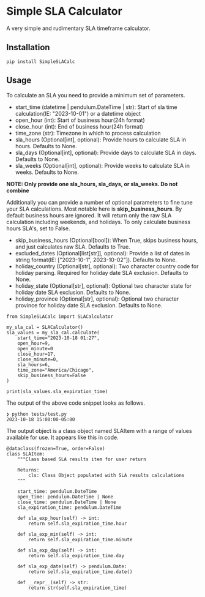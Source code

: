 # Simple SLA Calculator
A very simple and rudimentary SLA timeframe calculator. 

## Installation
```
pip install SimpleSLACalc
```
## Usage
To calculate an SLA you need to provide a minimum set of parameters. 
- start_time (datetime | pendulum.DateTime | str): Start of sla time calculation(IE: "2023-10-01") or a datetime object
- open_hour (int): Start of business hour(24h format)
- close_hour (int): End of business hour(24h format)
- time_zone (str): Timezone in which to process calculation
- sla_hours (Optional[int], optional): Provide hours to calculate SLA in hours. Defaults to None.
- sla_days (Optional[int], optional): Provide days to calculate SLA in days. Defaults to None.
- sla_weeks (Optional[int], optional): Provide weeks to calculate SLA in weeks. Defaults to None.

**NOTE: Only provide one sla_hours, sla_days, or sla_weeks. Do not combine**

Additionally you can provide a number of optional parameters to fine tune your SLA calculations. 
Most notable here is **skip_business_hours**. By default business hours are ignored. It will return only the raw SLA calculation including weekends, and holidays. To only calculate business hours SLA's, set to False.
- skip_business_hours (Optional[bool]): When True, skips business hours, and just calculates raw SLA. Defaults to True.
- excluded_dates (Optional[list[str]], optional): Provide a list of dates in string format(IE: ["2023-10-1", 2023-10-02"]). Defaults to None.
- holiday_country (Optional[str], optional): Two character country code for holiday parsing. Required for holiday date SLA exclusion. Defaults to None.
- holiday_state (Optional[str], optional): Optional two character state for holiday date SLA exclusion. Defaults to None.
- holiday_province (Optional[str], optional): Optional two character province for holiday date SLA exclusion. Defaults to None.
```
from SimpleSLACalc import SLACalculator

my_sla_cal = SLACalculator()
sla_values = my_sla_cal.calculate(
    start_time="2023-10-18 01:27",
    open_hour=9,
    open_minute=0
    close_hour=17,
    close_minute=0,
    sla_hours=6,
    time_zone="America/Chicago",
    skip_business_hours=False
)

print(sla_values.sla_expiration_time)
```
The output of the above code snippet looks as follows.
```
❯ python tests/test.py
2023-10-18 15:00:00-05:00
```
The output object is a class object named SLAItem with a range of values available for use. It appears like this in code.
```
@dataclass(frozen=True, order=False)
class SLAItem:
    """Class based SLA results item for user return

    Returns:
        cls: Class Object populated with SLA results calculations
    """

    start_time: pendulum.DateTime
    open_time: pendulum.DateTime | None
    close_time: pendulum.DateTime | None
    sla_expiration_time: pendulum.DateTime

    def sla_exp_hour(self) -> int:
        return self.sla_expiration_time.hour

    def sla_exp_min(self) -> int:
        return self.sla_expiration_time.minute

    def sla_exp_day(self) -> int:
        return self.sla_expiration_time.day

    def sla_exp_date(self) -> pendulum.Date:
        return self.sla_expiration_time.date()

    def __repr__(self) -> str:
        return str(self.sla_expiration_time)
```